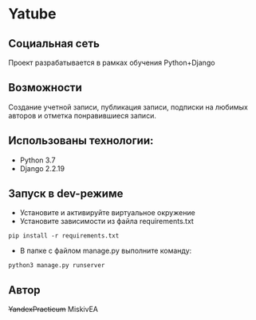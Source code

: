 # Yatube
## Социальная сеть
Проeкт разрабатывается в рамках обучения Python+Django

## Возможности
Создание учетной записи, публикация записи, подписки на любимых авторов и отметка понравившиеся записи.

## Использованы технологии:
- Python 3.7
- Django 2.2.19

## Запуск в dev-режиме
- Установите и активируйте виртуальное окружение
- Установите зависимости из файла requirements.txt
```
pip install -r requirements.txt
``` 
- В папке с файлом manage.py выполните команду:
```
python3 manage.py runserver
```

## Автор 
~~YandexPracticum~~
MiskivEA 